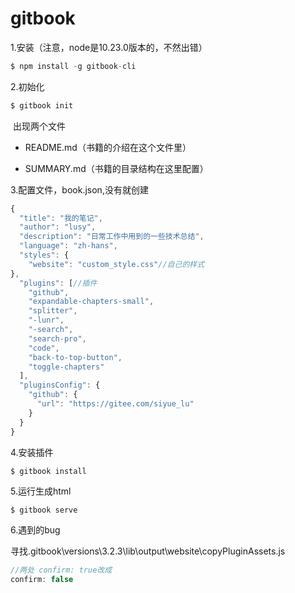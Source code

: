 # gitbook

1.安装（注意，node是10.23.0版本的，不然出错）

```js
$ npm install -g gitbook-cli
```

2.初始化

```js
$ gitbook init
```

​	出现两个文件

- README.md（书籍的介绍在这个文件里）

- SUMMARY.md（书籍的目录结构在这里配置）

3.配置文件，book.json,没有就创建

```js
{
  "title": "我的笔记",
  "author": "lusy",
  "description": "日常工作中用到的一些技术总结",
  "language": "zh-hans", 
  "styles": {
    "website": "custom_style.css"//自己的样式
},
  "plugins": [//插件
    "github",
    "expandable-chapters-small",
    "splitter",
    "-lunr",
    "-search",
    "search-pro",
    "code",
    "back-to-top-button",
    "toggle-chapters"
  ],
  "pluginsConfig": {
    "github": {
      "url": "https://gitee.com/siyue_lu"
    }
  }
}
```

4.安装插件

```js
$ gitbook install
```

5.运行生成html

```
$ gitbook serve
```

6.遇到的bug

​	寻找.gitbook\versions\3.2.3\lib\output\website\copyPluginAssets.js

```js
//两处 confirm: true改成
confirm: false
```

